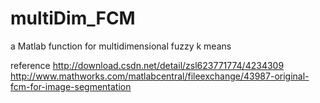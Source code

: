 # multiDim_FCM
a Matlab function for multidimensional fuzzy k means

reference http://download.csdn.net/detail/zsl623771774/4234309
          http://www.mathworks.com/matlabcentral/fileexchange/43987-original-fcm-for-image-segmentation
